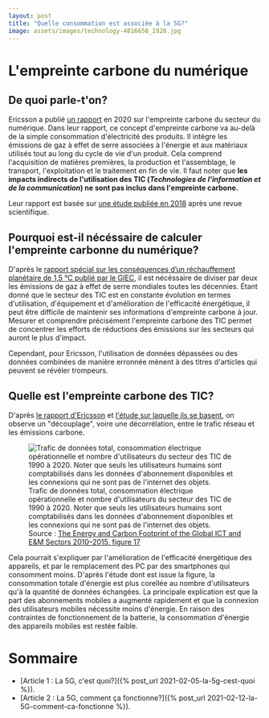 ```yaml
---
layout: post
title: "Quelle consommation est associée à la 5G?"
image: assets/images/technology-4816658_1920.jpg
---
```


# L'empreinte carbone du numérique
## De quoi parle-t'on?
Ericsson a publié [un rapport](https://www.ericsson.com/en/reports-and-papers/industrylab/reports/a-quick-guide-to-your-digital-carbon-footprint) en 2020 sur l'empreinte carbone du secteur du numérique. Dans leur rapport, ce concept d'empreinte carbone va au-delà de la simple consommation d'électricité des produits. Il intègre les émissions de gaz à effet de serre associées à l'énergie et aux matériaux utilisés tout au long du cycle de vie d'un produit. Cela comprend l'acquisition de matières premières, la production et l'assemblage, le transport, l'exploitation et le traitement en fin de vie. Il faut noter que **les impacts indirects de l'utilisation des TIC (*Technologies de l'information et de la communication*) ne sont pas inclus dans l'empreinte carbone.**

Leur rapport est basée sur [une étude publiée en 2018](https://www.mdpi.com/2071-1050/10/9/3027) après une revue scientifique.

## Pourquoi est-il nécéssaire de calculer l'empreinte carbonne du numérique?
D'après le [rapport spécial sur les conséquences d’un réchauffement planétaire de 1,5 °C publié par le GIEC](https://www.ipcc.ch/sr15/), il est nécéssaire de diviser par deux les émissions de gaz à effet de serre mondiales toutes les décennies.
Étant donné que le secteur des TIC est en constante évolution en termes d'utilisation, d'équipement et d'amélioration de l'efficacité énergétique, il peut être difficile de maintenir ses informations d'empreinte carbone à jour. Mesurer et comprendre précisément l'empreinte carbone des TIC permet de concentrer les efforts de réductions des émissions sur les secteurs qui auront le plus d'impact.

Cependant, pour Ericsson, l'utilisation de données dépassées ou des données combinées de manière erronnée mènent à des titres d'articles qui peuvent se révéler trompeurs.

## Quelle est l'empreinte carbone des TIC?
D'après [le rapport d'Ericsson](https://www.ericsson.com/en/reports-and-papers/industrylab/reports/a-quick-guide-to-your-digital-carbon-footprint) et [l'étude sur laquelle ils se basent](https://www.mdpi.com/2071-1050/10/9/3027), on observe un "découplage", voire une décorrélation, entre le trafic réseau et les émissions carbone.

<figure class="align-center">
  <img src="https://www.mdpi.com/sustainability/sustainability-10-03027/article_deploy/html/images/sustainability-10-03027-g017.png" alt="Trafic de données total, consommation électrique opérationnelle et nombre d'utilisateurs du secteur des TIC de 1990 à 2020. Noter que seuls les utilisateurs humains sont comptabilisés dans les données d'abonnement disponibles et les connexions qui ne sont pas de l'internet des objets.">
  <figcaption>Trafic de données total, consommation électrique opérationnelle et nombre d'utilisateurs du secteur des TIC de 1990 à 2020. Noter que seuls les utilisateurs humains sont comptabilisés dans les données d'abonnement disponibles et les connexions qui ne sont pas de l'internet des objets. <br>Source : <a href="https://www.mdpi.com/2071-1050/10/9/3027">The Energy and Carbon Footprint of the Global ICT and E&M Sectors 2010–2015, figure 17</a></figcaption>
</figure>

Cela pourrait s'expliquer par l'amélioration de l'efficacité énergétique des appareils, et par le remplacement des PC par des smartphones qui consomment moins. D'après l'étude dont est issue la figure, la consommation totale d'énergie est plus corellée au nombre d'utilisateurs qu'à la quantité de données échangées. La principale explication est que la part des abonnements mobiles a augmenté rapidement et que la connexion des utilisateurs mobiles nécessite moins d'énergie. En raison des contraintes de fonctionnement de la batterie, la consommation d'énergie des appareils mobiles est restée faible.


# Sommaire
- [Article 1 : La 5G, c'est quoi?]({% post_url 2021-02-05-la-5g-cest-quoi %}).
- [Article 2 : La 5G, comment ça fonctionne?]({% post_url 2021-02-12-la-5G-comment-ca-fonctionne %}). 
